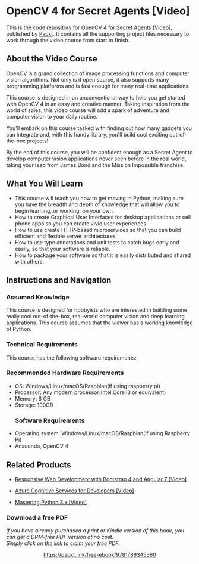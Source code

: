 


# OpenCV 4 for Secret Agents [Video]
This is the code repository for [OpenCV 4 for Secret Agents [Video]](https://www.packtpub.com/application-development/opencv-4-secret-agents-video?utm_source=github&utm_medium=repository&utm_campaign=9781789806489), published by [Packt](https://www.packtpub.com/?utm_source=github). It contains all the supporting project files necessary to work through the video course from start to finish.
## About the Video Course
OpenCV is a grand collection of image processing functions and computer vision algorithms. Not only is it open source, it also supports many programming platforms and is fast enough for many real-time applications. 

This course is designed in an unconventional way to help you get started with OpenCV 4 in an easy and creative manner. Taking inspiration from the world of spies, this video course will add a spark of adventure and computer vision to your daily routine.

You'll embark on this course tasked with finding out how many gadgets you can integrate and, with this handy library, you'll build cool exciting out-of-the-box projects!

By the end of this course, you will be confident enough as a Secret Agent to develop computer vision applications never seen before in the real world, taking your lead from James Bond and the Mission Impossible franchise.

<H2>What You Will Learn</H2>
<DIV class=book-info-will-learn-text>
<UL>
<LI>This course will teach you how to get moving in Python, making sure you have the breadth and depth of knowledge that will allow you to begin learning, or working, on your own. 
<LI>How to create Graphical User Interfaces for desktop applications or cell phone apps so you can create vivid user experiences. 
<LI>How to use create HTTP-based microservices so that you can build efficient and flexible server architectures. 
<LI>How to use type annotations and unit tests to catch bugs early and easily, so that your software is reliable. 
<LI>How to package your software so that it is easily distributed and shared with others. </LI></UL></DIV>

## Instructions and Navigation
### Assumed Knowledge
This course is designed for hobbyists who are interested in building some really cool out-of-the-box, real-world computer vision and deep learning applications. This course assumes that the viewer has a working knowledge of Python.	
### Technical Requirements
This course has the following software requirements:<br/>

### Recommended Hardware Requirements
<UL>
<LI>OS: Windows/Linux/macOS/Raspbian(if using raspberry pi)
<LI>Processor: Any modern processor(Intel Core i3 or equivalent)
<LI>Memory: 8 GB
<LI>Storage: 100GB
  
### Software Requirements
<LI>Operating system: Windows/Linux/macOS/Raspbian(if using Raspberry Pi)
<LI>Anaconda, OpenCV 4</LI></UL>


## Related Products
* [Responsive Web Development with Bootstrap 4 and Angular 7 [Video]](https://www.packtpub.com/web-development/responsive-web-development-bootstrap-4-and-angular-7-video?utm_source=github&utm_medium=repository&utm_campaign=9781789615272)

* [Azure Cognitive Services for Developers [Video]](https://www.packtpub.com/application-development/azure-cognitive-services-developers-video?utm_source=github&utm_medium=repository&utm_campaign=9781838552565)

* [Mastering Python 3.x [Video]](https://www.packtpub.com/application-development/mastering-python-3x-video?utm_source=github&utm_medium=repository&utm_campaign=9781789959116)

### Download a free PDF

 <i>If you have already purchased a print or Kindle version of this book, you can get a DRM-free PDF version at no cost.<br>Simply click on the link to claim your free PDF.</i>
<p align="center"> <a href="https://packt.link/free-ebook/9781789345360">https://packt.link/free-ebook/9781789345360 </a> </p>